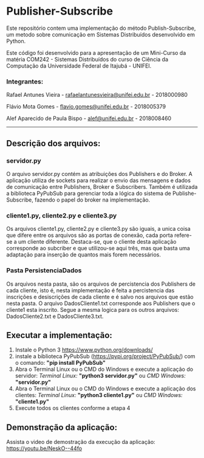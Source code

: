 # Publisher-Subscribe

Este repositório contem uma implementação do método Publish-Subscribe, um metodo sobre comunicação em Sistemas Distribuídos desenvolvido em Python. 

Este código foi desenvolvido para a apresentação de um Mini-Curso da matéria COM242 - Sistemas Distribuídos do curso de Ciência da Computação da Universidade Federal de Itajubá - UNIFEI.

### Integrantes: 

Rafael Antunes Vieira - rafaelantunesvieira@unifei.edu.br - 2018000980

Flávio Mota Gomes - flavio.gomes@unifei.edu.br - 2018005379

Alef Aparecido de Paula Bispo - alef@unifei.edu.br - 2018008460

____________________________________________________________________________________________________

## Descrição dos arquivos:
###  servidor.py
O arquivo servidor.py contém as atribuições dos Publishers e do Broker. A aplicação utiliza de sockets para realizar o envio das mensagens e dados de comunicação entre Publishers, Broker e Subscribers. Também é utilizada a biblioteca PyPubSub para gerenciar toda a lógica do sistema de Publishe-Subscribe, fazendo o papel do broker na implementação.

###  cliente1.py, cliente2.py e cliente3.py
Os arquivos cliente1.py, cliente2.py e cliente3.py são iguais, a unica coisa que difere entre os arquivos são as portas de conexão, cada porta refere-se a um cliente diferente. Destaca-se, que o cliente desta aplicação corresponde ao subcriber e que utilizou-se aqui três, mas que basta uma adaptação para inserção de quantos mais forem necessários.

###  Pasta PersistenciaDados
Os arquivos nesta pasta, são os arquivos de percistencia dos Publishers de cada cliente, isto é, nesta implementação é feita a percistencia das inscrições e desiscrições de cada cliente e é salvo nos arquivos que estão nesta pasta. O arquivo DadosCliente1.txt corresponde aos Publishers que o cliente1 esta inscrito. Segue a mesma logica para os outros arquivos: DadosCliente2.txt e DadosCliente3.txt.

## Executar a implementação:

1. Instale o Python 3 https://www.python.org/downloads/ 
2. instale a biblioteca PyPubSub (https://pypi.org/project/PyPubSub/) com o comando: **"pip install PyPubSub"**
3. Abra o Terminal Linux ou o CMD do Windows e execute a aplicação do servidor: _Terminal Linux:_ **"python3 servidor.py"** ou _CMD Windows:_ **"servidor.py"**
4. Abra o Terminal Linux ou o CMD do Windows e execute a aplicação dos clientes: _Terminal Linux:_ **"python3 cliente1.py"** ou _CMD Windows:_ **"cliente1.py"**
5. Execute todos os clientes conforme a etapa 4

## Demonstração da aplicação:

Assista o video de demostração da execução da aplicação: https://youtu.be/NeskO--44fo

